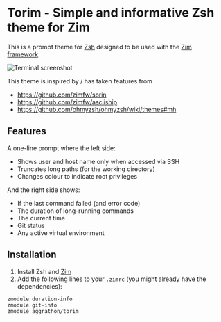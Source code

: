 # Torim - Simple and informative Zsh theme for Zim

This is a prompt theme for [Zsh](https://www.zsh.org/) designed to be used with the [Zim framework](https://zimfw.sh).

![Terminal screenshot](screenshot.avif)

This theme is inspired by / has taken features from
- https://github.com/zimfw/sorin
- https://github.com/zimfw/asciiship
- https://github.com/ohmyzsh/ohmyzsh/wiki/themes#mh


## Features

A one-line prompt where the left side:

- Shows user and host name only when accessed via SSH
- Truncates long paths (for the working directory)
- Changes colour to indicate root privileges

And the right side shows:

- If the last command failed (and error code)
- The duration of long-running commands
- The current time
- Git status
- Any active virtual environment


## Installation

1. Install Zsh and [Zim](https://zimfw.sh)
2. Add the following lines to your `.zimrc` (you might already have the dependencies):

```
zmodule duration-info
zmodule git-info
zmodule aggrathon/torim
```
